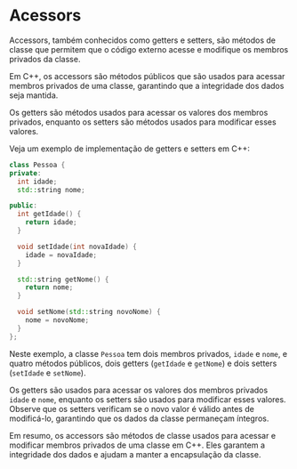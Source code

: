 # Acessors

Accessors, também conhecidos como getters e setters, são métodos de classe que permitem que o código externo acesse e modifique os membros privados da classe.

Em C++, os accessors são métodos públicos que são usados para acessar membros privados de uma classe, garantindo que a integridade dos dados seja mantida.

Os getters são métodos usados para acessar os valores dos membros privados, enquanto os setters são métodos usados para modificar esses valores.

Veja um exemplo de implementação de getters e setters em C++:

```c++
class Pessoa {
private:
  int idade;
  std::string nome;

public:
  int getIdade() {
    return idade;
  }

  void setIdade(int novaIdade) {
    idade = novaIdade;
  }

  std::string getNome() {
    return nome;
  }

  void setNome(std::string novoNome) {
    nome = novoNome;
  }
};
```

Neste exemplo, a classe `Pessoa` tem dois membros privados, `idade` e `nome`, e quatro métodos públicos, dois getters (`getIdade` e `getNome`) e dois setters (`setIdade` e `setNome`).

Os getters são usados para acessar os valores dos membros privados `idade` e `nome`, enquanto os setters são usados para modificar esses valores. Observe que os setters verificam se o novo valor é válido antes de modificá-lo, garantindo que os dados da classe permaneçam íntegros.

Em resumo, os accessors são métodos de classe usados para acessar e modificar membros privados de uma classe em C++. Eles garantem a integridade dos dados e ajudam a manter a encapsulação da classe.